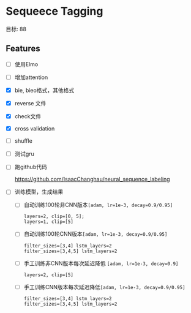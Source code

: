 # Sequeece Tagging

目标: 88


## Features

- [ ] 使用Elmo
- [ ] 增加attention
- [x] bie, bieo格式，其他格式
- [x] reverse 文件
- [x] check文件
- [x] cross validation
- [ ] shuffle
- [ ] 测试gru
- [ ] 跑github代码

    https://github.com/IsaacChanghau/neural_sequence_labeling
    
- [ ] 训练模型，生成结果
    - [ ] 自动训练100轮非CNN版本`[adam, lr=1e-3, decay=0.9/0.95]`
    
          
          layers=2, clip=[0, 5];   
          layers=1, clip=[5]
          
    - [ ] 自动训练100轮CNN版本`[adam, lr=1e-3, decay=0.9/0.95]`
    
          filter_sizes=[3,4] lstm_layers=2
          filter_sizes=[3,4,5] lstm_layers=2
          
    - [ ] 手工训练非CNN版本每次延迟降低 `[adam, lr=1e-3, decay=0.9]`
    
          layers=2, clip=[5]
          
    - [ ] 手工训练CNN版本每次延迟降低`[adam, lr=1e-3, decay=0.9/0.95]`
    
          filter_sizes=[3,4] lstm_layers=2
          filter_sizes=[3,4,5] lstm_layers=2
          
        




